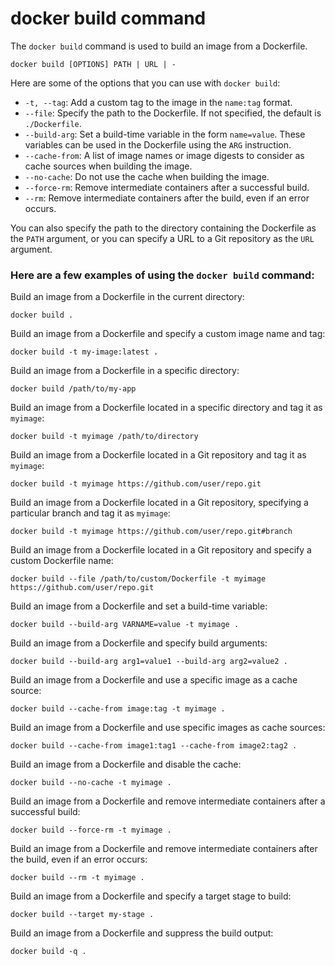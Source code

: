 # docker build command

The `docker build` command is used to build an image from a Dockerfile.
   
    docker build [OPTIONS] PATH | URL | -

Here are some of the options that you can use with `docker build`:

-   `-t, --tag`: Add a custom tag to the image in the `name:tag` format.
-   `--file`: Specify the path to the Dockerfile. If not specified, the default is `./Dockerfile`.
-   `--build-arg`: Set a build-time variable in the form `name=value`. These variables can be used in the Dockerfile using the `ARG` instruction.
-   `--cache-from`: A list of image names or image digests to consider as cache sources when building the image.
-   `--no-cache`: Do not use the cache when building the image.
-   `--force-rm`: Remove intermediate containers after a successful build.
-   `--rm`: Remove intermediate containers after the build, even if an error occurs.

You can also specify the path to the directory containing the Dockerfile as the `PATH` argument, or you can specify a URL to a Git repository as the `URL` argument.

### Here are a few examples of using the `docker build` command:

Build an image from a Dockerfile in the current directory:

    docker build .

Build an image from a Dockerfile and specify a custom image name and tag:

    docker build -t my-image:latest .
    
Build an image from a Dockerfile in a specific directory:

    docker build /path/to/my-app

Build an image from a Dockerfile located in a specific directory and tag it as `myimage`:

    docker build -t myimage /path/to/directory

Build an image from a Dockerfile located in a Git repository and tag it as `myimage`:    

    docker build -t myimage https://github.com/user/repo.git

Build an image from a Dockerfile located in a Git repository, specifying a particular branch and tag it as `myimage`:

    docker build -t myimage https://github.com/user/repo.git#branch

Build an image from a Dockerfile located in a Git repository and specify a custom Dockerfile name:

    docker build --file /path/to/custom/Dockerfile -t myimage https://github.com/user/repo.git

Build an image from a Dockerfile and set a build-time variable:

    docker build --build-arg VARNAME=value -t myimage .
    
Build an image from a Dockerfile and specify build arguments:

    docker build --build-arg arg1=value1 --build-arg arg2=value2 .
    
Build an image from a Dockerfile and use a specific image as a cache source:

    docker build --cache-from image:tag -t myimage .

Build an image from a Dockerfile and use specific images as cache sources:

    docker build --cache-from image1:tag1 --cache-from image2:tag2 .
    
Build an image from a Dockerfile and disable the cache:

    docker build --no-cache -t myimage .

Build an image from a Dockerfile and remove intermediate containers after a successful build:

    docker build --force-rm -t myimage .

Build an image from a Dockerfile and remove intermediate containers after the build, even if an error occurs:

    docker build --rm -t myimage .

Build an image from a Dockerfile and specify a target stage to build:

    docker build --target my-stage .

Build an image from a Dockerfile and suppress the build output:

    docker build -q .
